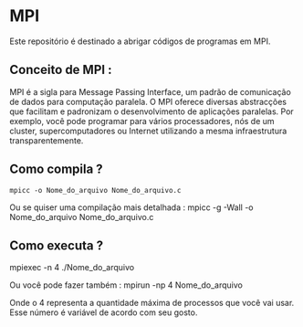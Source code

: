 # MPI 

Este repositório é destinado a abrigar códigos de programas em MPI.

## Conceito de MPI :

   MPI é a sigla para Message Passing Interface, um padrão de comunicação de dados para computação paralela. O MPI oferece diversas abstracções que facilitam e padronizam o desenvolvimento de aplicações paralelas. Por exemplo, você pode programar para vários processadores, nós de um cluster, supercomputadores ou Internet utilizando a mesma infraestrutura transparentemente.

## Como compila ?
	mpicc -o Nome_do_arquivo Nome_do_arquivo.c

Ou se quiser uma compilação mais detalhada :
    mpicc  -g  -Wall  -o  Nome_do_arquivo  Nome_do_arquivo.c

## Como executa ?
   mpiexec  -n  4  ./Nome_do_arquivo

Ou você pode fazer também : 
    mpirun -np 4  Nome_do_arquivo

Onde o 4 representa a quantidade máxima de processos que você vai usar. Esse número é variável de acordo com seu gosto.    

